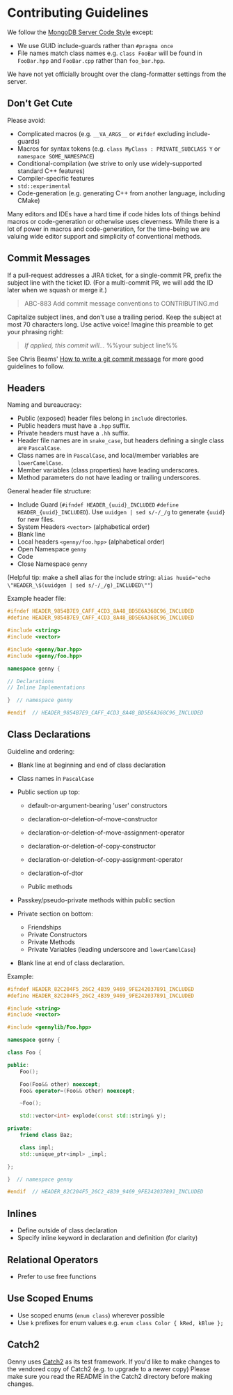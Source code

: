 Contributing Guidelines
=======================

We follow the [MongoDB Server Code Style][msg] except:

-   We use GUID include-guards rather than `#pragma once`
-   File names match class names e.g. `class FooBar` will be found in
    `FooBar.hpp` and `FooBar.cpp` rather than `foo_bar.hpp`.

We have not yet officially brought over the clang-formatter settings
from the server.

[msg]: https://github.com/mongodb/mongo/wiki/Server-Code-Style


## Don't Get Cute

Please avoid:

-   Complicated macros (e.g. `__VA_ARGS__` or `#ifdef` excluding
    include-guards)
-   Macros for syntax tokens (e.g. `class MyClass : PRIVATE_SUBCLASS Y`
    or `namespace SOME_NAMESPACE`)
-   Conditional-compilation (we strive to only use widely-supported
    standard C++ features)
-   Compiler-specific features
-   `std::experimental`
-   Code-generation (e.g. generating C++ from another language, including
    CMake)

Many editors and IDEs have a hard time if code hides lots of things
behind macros or code-generation or otherwise uses cleverness. While
there is a lot of power in macros and code-generation, for the
time-being we are valuing wide editor support and simplicity of
conventional methods.

## Commit Messages

If a pull-request addresses a JIRA ticket, for a single-commit PR,
prefix the subject line with the ticket ID. (For a multi-commit PR, we
will add the ID later when we squash or merge it.)

> ABC-883 Add commit message conventions to CONTRIBUTING.md

Capitalize subject lines, and don't use a trailing period. Keep the
subject at most 70 characters long. Use active voice! Imagine this
preamble to get your phrasing right:

> *If applied, this commit will...* %%your subject line%%

See Chris Beams' [How to write a git commit message](b) for more good
guidelines to follow.

## Headers

Naming and bureaucracy:

-    Public (exposed) header files belong in `include` directories.
-    Public headers must have a `.hpp` suffix.
-    Private headers must have a `.hh` suffix.
-    Header file names are in `snake_case`, but headers defining a single class are `PascalCase`.
-    Class names are in `PascalCase`, and local/member variables are `lowerCamelCase`.
-    Member variables (class properties) have leading underscores.
-    Method parameters do not have leading or trailing underscores.

General header file structure:

-   Include Guard (`#ifndef HEADER_{uuid}_INCLUDED` `#define HEADER_{uuid}_INCLUDED`).
    Use `uuidgen | sed s/-/_/g` to generate `{uuid}` for new files.
-   System Headers `<vector>` (alphabetical order)
-   Blank line
-   Local headers `<genny/foo.hpp>` (alphabetical order)
-   Open Namespace `genny`
-   Code
-   Close Namespace `genny`

(Helpful tip: make a shell alias for the include string:
`alias huuid="echo \"HEADER_\$(uuidgen | sed s/-/_/g)_INCLUDED\""`)

Example header file:

```cpp
#ifndef HEADER_9854B7E9_CAFF_4CD3_8A48_BD5E6A368C96_INCLUDED
#define HEADER_9854B7E9_CAFF_4CD3_8A48_BD5E6A368C96_INCLUDED

#include <string>
#include <vector>

#include <genny/bar.hpp>
#include <genny/foo.hpp>

namespace genny {

// Declarations
// Inline Implementations

}  // namespace genny

#endif  // HEADER_9854B7E9_CAFF_4CD3_8A48_BD5E6A368C96_INCLUDED
```

## Class Declarations

Guideline and ordering:

-   Blank line at beginning and end of class declaration
-   Class names in `PascalCase`
-   Public section up top:

    -   default-or-argument-bearing 'user' constructors
    -   declaration-or-deletion-of-move-constructor
    -   declaration-or-deletion-of-move-assignment-operator

    -   declaration-or-deletion-of-copy-constructor
    -   declaration-or-deletion-of-copy-assignment-operator

    -   declaration-of-dtor

    -   Public methods

-   Passkey/pseudo-private methods within public section
-   Private section on bottom:

    -   Friendships
    -   Private Constructors
    -   Private Methods
    -   Private Variables (leading underscore and `lowerCamelCase`)

-   Blank line at end of class declaration.

Example:

```cpp
#ifndef HEADER_82C204F5_26C2_4B39_9469_9FE242037891_INCLUDED
#define HEADER_82C204F5_26C2_4B39_9469_9FE242037891_INCLUDED

#include <string>
#include <vector>

#include <gennylib/Foo.hpp>

namespace genny {

class Foo {

public:
    Foo();

    Foo(Foo&& other) noexcept;
    Foo& operator=(Foo&& other) noexcept;

    ~Foo();

    std::vector<int> explode(const std::string& y);

private:
    friend class Baz;

    class impl;
    std::unique_ptr<impl> _impl;

};

}  // namespace genny

#endif  // HEADER_82C204F5_26C2_4B39_9469_9FE242037891_INCLUDED
```

## Inlines

-   Define outside of class declaration
-   Specify inline keyword in declaration and definition (for clarity)

## Relational Operators

-   Prefer to use free functions

## Use Scoped Enums

-   Use scoped enums (`enum class`) wherever possible
-   Use `k` prefixes for enum values e.g. `enum class Color { kRed, kBlue };`

## Catch2
Genny uses [Catch2](https://github.com/catchorg/Catch2) as its test framework.
If you'd like to make changes to the vendored copy of Catch2 (e.g. to upgrade
to a newer copy) Please make sure you read the README in the Catch2 directory
before making changes.
